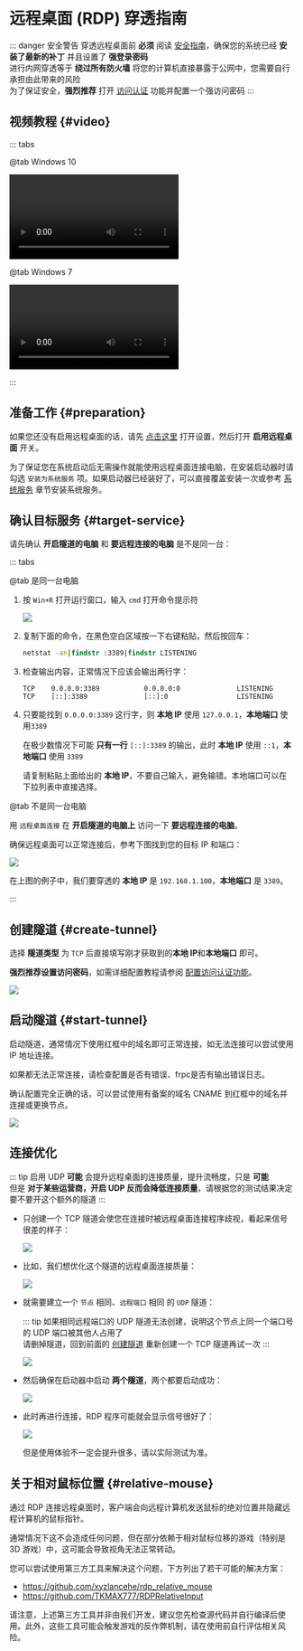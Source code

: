 # 远程桌面 (RDP) 穿透指南

::: danger 安全警告
穿透远程桌面前 **必须** 阅读 [安全指南](/bestpractice/security.md)，确保您的系统已经 **安装了最新的补丁** 并且设置了 **强登录密码**  
进行内网穿透等于 **绕过所有防火墙** 将您的计算机直接暴露于公网中，您需要自行承担由此带来的风险  
为了保证安全，**强烈推荐** 打开 [访问认证](/bestpractice/frpc-auth.md) 功能并配置一个强访问密码
:::

<app-info :time="3" :difficulty="1.5" :access="[
    { proto: 'TCP', local: '3389', method: '系统自带远程桌面连接' },
    { proto: '(可选) UDP', local: '3389', method: '(用于优化连接)' },
]" />

## 视频教程 {#video}

::: tabs

@tab Windows 10

![](@source/_videos/app-rdp-win10.mp4)

@tab Windows 7

![](@source/_videos/app-rdp-win7.mp4)

:::

## 准备工作 {#preparation}

如果您还没有启用远程桌面的话，请先 [点击这里](ms-settings:remotedesktop) 打开设置，然后打开 **启用远程桌面** 开关。

为了保证您在系统启动后无需操作就能使用远程桌面连接电脑，在安装启动器时请勾选 `安装为系统服务` 项。如果启动器已经装好了，可以直接覆盖安装一次或参考 [系统服务](/launcher/usage.md#windows-service) 章节安装系统服务。

## 确认目标服务 {#target-service}

请先确认 **开启隧道的电脑** 和 **要远程连接的电脑** 是不是同一台：

::: tabs

@tab 是同一台电脑

1. 按 `Win+R` 打开运行窗口，输入 `cmd` 打开命令提示符

   ![](../_images/common/windows-run-cmd.png)

1. 复制下面的命令，在黑色空白区域按一下右键粘贴，然后按回车：

   ```cmd
   netstat -an|findstr :3389|findstr LISTENING
   ```

1. 检查输出内容，正常情况下应该会输出两行字：

   ```log
   TCP    0.0.0.0:3389           0.0.0.0:0              LISTENING
   TCP    [::]:3389              [::]:0                 LISTENING
   ```

1. 只要能找到 `0.0.0.0:3389` 这行字，则 **本地 IP** 使用 `127.0.0.1`，**本地端口** 使用`3389`

   在极少数情况下可能 **只有一行** `[::]:3389` 的输出，此时 **本地 IP** 使用 `::1`，**本地端口** 使用 `3389`

   请复制粘贴上面给出的 **本地 IP**，不要自己输入，避免输错。本地端口可以在下拉列表中直接选择。

@tab 不是同一台电脑

用 `远程桌面连接` 在 **开启隧道的电脑上** 访问一下 **要远程连接的电脑**。

确保远程桌面可以正常连接后，参考下图找到您的目标 IP 和端口：

![](./_images/rdp-local-service.png)

在上图的例子中，我们要穿透的 **本地 IP** 是 `192.168.1.100`，**本地端口** 是 `3389`。

:::

## 创建隧道 {#create-tunnel}

选择 **隧道类型** 为 `TCP` 后直接填写刚才获取到的**本地 IP**和**本地端口** 即可。

**强烈推荐设置访问密码**，如需详细配置教程请参阅 [配置访问认证功能](/bestpractice/frpc-auth.md)。

![](./_images/rdp-create.png)

## 启动隧道 {#start-tunnel}

启动隧道，通常情况下使用红框中的域名即可正常连接，如无法连接可以尝试使用 IP 地址连接。

如果都无法正常连接，请检查配置是否有错误、frpc是否有输出错误日志。

确认配置完全正确的话，可以尝试使用有备案的域名 CNAME 到红框中的域名并连接或更换节点。

![](./_images/rdp-4.png)

## 连接优化

::: tip
启用 UDP **可能** 会提升远程桌面的连接质量，提升流畅度，只是 **可能**  
但是 **对于某些运营商，开启 UDP 反而会降低连接质量**，请根据您的测试结果决定要不要开这个额外的隧道
:::

- 只创建一个 TCP 隧道会使您在连接时被远程桌面连接程序歧视，看起来信号很差的样子：

  ![](./_images/rdp-conn-no-udp.png)

- 比如，我们想优化这个隧道的远程桌面连接质量：

  ![](./_images/rdp-tun-udp-old.png)

- 就需要建立一个 `节点` 相同、`远程端口` 相同 的 `UDP` 隧道：

  ::: tip
  如果相同远程端口的 UDP 隧道无法创建，说明这个节点上同一个端口号的 UDP 端口被其他人占用了  
  请删掉隧道，回到前面的 [创建隧道](#create-tunnel) 重新创建一个 TCP 隧道再试一次
  :::

  ![](./_images/rdp-tun-udp-new.png)

- 然后确保在启动器中启动 **两个隧道**，两个都要启动成功：

  ![](./_images/rdp-tun-udp-launcher.png)

- 此时再进行连接，RDP 程序可能就会显示信号很好了：

  ![](./_images/rdp-conn-udp.png)

  但是使用体验不一定会提升很多，请以实际测试为准。

## 关于相对鼠标位置 {#relative-mouse}

通过 RDP 连接远程桌面时，客户端会向远程计算机发送鼠标的绝对位置并隐藏远程计算机的鼠标指针。

通常情况下这不会造成任何问题，但在部分依赖于相对鼠标位移的游戏（特别是 3D 游戏）中，这可能会导致视角无法正常转动。

您可以尝试使用第三方工具来解决这个问题，下方列出了若干可能的解决方案：

- <https://github.com/xyzlancehe/rdp_relative_mouse>
- <https://github.com/TKMAX777/RDPRelativeInput>

请注意，上述第三方工具并非由我们开发，建议您先检查源代码并自行编译后使用。此外，这些工具可能会触发游戏的反作弊机制，请在使用前自行评估相关风险。
